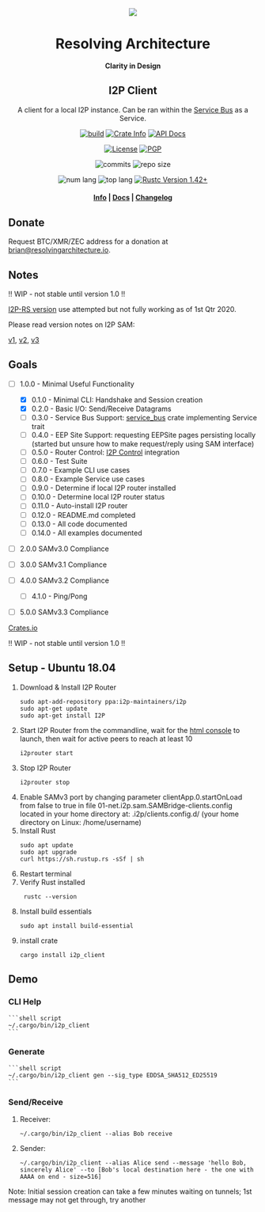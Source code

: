 <div align="center">
  <img src="https://resolvingarchitecture.io/images/ra.png"  />

  <h1>Resolving Architecture</h1>

  <p>
    <strong>Clarity in Design</strong>
  </p>
  
  <h2>I2P Client</h2>
  
  <p>
   A client for a local I2P instance. Can be ran within the <a target="_blank" href="https://github.com/resolvingarchitecture/service-bus">Service Bus</a> as a Service.
   </p>
  
  <p>
    <a href="https://travis-ci.com/resolvingarchitecture/i2p-client"><img alt="build" src="https://img.shields.io/travis/resolvingarchitecture/i2p-client"/></a>
    <a href="https://crates.io/crates/i2p-client"><img alt="Crate Info" src="https://img.shields.io/crates/v/i2p-client.svg"/></a>
    <a href="https://docs.rs/crate/i2p_client/"><img alt="API Docs" src="https://img.shields.io/badge/docs.i2p-client-green"/></a>
  </p>
  <p>
    <a href="https://github.com/resolvingarchitecture/i2p-client/blob/master/LICENSE"><img alt="License" src="https://img.shields.io/github/license/resolvingarchitecture/i2p-client"/></a>
    <a href="https://resolvingarchitecture.io/ks/publickey.brian@resolvingarchitecture.io.asc"><img alt="PGP" src="https://img.shields.io/keybase/pgp/objectorange"/></a>
  </p>
  <p>
    <img alt="commits" src="https://img.shields.io/crates/d/i2p-client"/>
    <img alt="repo size" src="https://img.shields.io/github/repo-size/resolvingarchitecture/i2p-client"/>
  </p>
  <p>
    <img alt="num lang" src="https://img.shields.io/github/languages/count/resolvingarchitecture/i2p-client"/>
    <img alt="top lang" src="https://img.shields.io/github/languages/top/resolvingarchitecture/i2p-client"/>
    <a href="https://blog.rust-lang.org/2020/03/12/Rust-1.42.html"><img alt="Rustc Version 1.42+" src="https://img.shields.io/badge/rustc-1.42+-green.svg"/></a>
  </p>

  <h4>
    <a href="https://resolvingarchitecture.io">Info</a>
    <span> | </span>
    <a href="https://docs.rs/crate/i2p_client/">Docs</a>
    <span> | </span>
    <a href="https://github.com/resolvingarchitecture/i2p-client/blob/master/CHANGELOG.md">Changelog</a>
  </h4>
</div>

## Donate
Request BTC/XMR/ZEC address for a donation at brian@resolvingarchitecture.io.

## Notes
!! WIP - not stable until version 1.0 !!

[I2P-RS version](https://github.com/i2p/i2p-rs) use attempted but not fully working as of 1st Qtr 2020.

Please read version notes on I2P SAM:

[v1](https://geti2p.net/en/docs/api/sam), [v2](https://geti2p.net/en/docs/api/samv2), [v3](https://geti2p.net/en/docs/api/samv3)

## Goals

*[ ] 1.0.0 - Minimal Useful Functionality
    *[x] 0.1.0 - Minimal CLI: Handshake and Session creation
    *[x] 0.2.0 - Basic I/O: Send/Receive Datagrams
    *[ ] 0.3.0 - Service Bus Support: [service_bus](https://crates.io/crates/service-bus) crate implementing Service trait
    *[ ] 0.4.0 - EEP Site Support: requesting EEPSite pages persisting locally (started but unsure how to make request/reply using SAM interface)
    *[ ] 0.5.0 - Router Control: [I2P Control](https://geti2p.net/en/docs/api/i2pcontrol) integration 
    *[ ] 0.6.0 - Test Suite
    *[ ] 0.7.0 - Example CLI use cases
    *[ ] 0.8.0 - Example Service use cases
    *[ ] 0.9.0 - Determine if local I2P router installed
    *[ ] 0.10.0 - Determine local I2P router status
    *[ ] 0.11.0 - Auto-install I2P router
    *[ ] 0.12.0 - README.md completed
    *[ ] 0.13.0 - All code documented
    *[ ] 0.14.0 - All examples documented
   
*[ ] 2.0.0 SAMv3.0 Compliance

*[ ] 3.0.0 SAMv3.1 Compliance

*[ ] 4.0.0 SAMv3.2 Compliance
    *[ ] 4.1.0 -  Ping/Pong

*[ ] 5.0.0 SAMv3.3 Compliance

[Crates.io](https://crates.io/crates/i2p_client)

!! WIP - not stable until version 1.0 !!

## Setup - Ubuntu 18.04
1. Download & Install I2P Router
    ```shell script
    sudo apt-add-repository ppa:i2p-maintainers/i2p
    sudo apt-get update
    sudo apt-get install I2P
    ```
2. Start I2P Router from the commandline, wait for the [html console](http://127.0.0.1:7657/home) to launch, then wait for active peers to reach at least 10
    ```shell script
    i2prouter start
    ```
3. Stop I2P Router
    ```shell script
    i2prouter stop
    ```
4. Enable SAMv3 port by changing parameter clientApp.0.startOnLoad from false to true in file 
01-net.i2p.sam.SAMBridge-clients.config located in your home directory at: .i2p/clients.config.d/ (your home directory on Linux: /home/username)
5. Install Rust
   ```shell script
   sudo apt update
   sudo apt upgrade
   curl https://sh.rustup.rs -sSf | sh
   ```
6. Restart terminal
7. Verify Rust installed
    ```shell script
     rustc --version
    ```
8. Install build essentials
    ```shell script
    sudo apt install build-essential
    ```
9. install crate
    ```shell script
    cargo install i2p_client
    ```

## Demo

### CLI Help
    ```shell script
    ~/.cargo/bin/i2p_client
    ```

### Generate
    ```shell script
    ~/.cargo/bin/i2p_client gen --sig_type EDDSA_SHA512_ED25519
    ```

### Send/Receive
1. Receiver: 
    ```shell script
    ~/.cargo/bin/i2p_client --alias Bob receive
    ```
2. Sender:
    ```shell script
    ~/.cargo/bin/i2p_client --alias Alice send --message 'hello Bob, sincerely Alice' --to [Bob's local destination here - the one with AAAA on end - size=516]
    ```

Note: Initial session creation can take a few minutes waiting on tunnels; 1st message may not get through, try another
